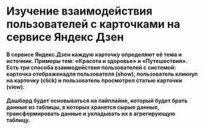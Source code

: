 # Изучение взаимодействия пользователей с карточками на сервисе Яндекс Дзен

#### В сервисе Яндекс.Дзен каждую карточку определяют её тема и источник. Примеры тем: «Красота и здоровье» и «Путешествия». Есть три способа взаимодействия пользователей с системой: карточка отображенадля пользователя (show), пользователь кликнул на карточку (click) и пользователь просмотрел статью карточки (view).

#### Дашборд будет основываться на пайплайне, который будет брать данные из таблицы, в которых хранятся сырые данные, трансформировать данные и укладывать их в агрегирующую таблицу.
